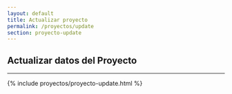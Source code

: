 ```yaml
---
layout: default
title: Actualizar proyecto
permalink: /proyectos/update
section: proyecto-update
---
```


  <div class="row">
    <h2>Actualizar datos del Proyecto</h2>
    <hr class="mt-2 mb-4">
    {% include proyectos/proyecto-update.html %}
  </div>